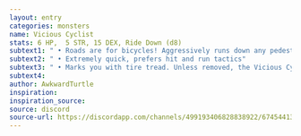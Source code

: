 ```yaml
---
layout: entry
categories: monsters 
name: Vicious Cyclist
stats: 6 HP,  5 STR, 15 DEX, Ride Down (d8)
subtext1: " • Roads are for bicycles! Aggressively runs down any pedestrians in their path."
subtext2: " • Extremely quick, prefers hit and run tactics"
subtext3: " • Marks you with tire tread. Unless removed, the Vicious Cyclist can always track you down."
subtext4: 
author: AwkwardTurtle
inspiration: 
inspiration_source: 
source: discord
source-url: https://discordapp.com/channels/499193406828838922/674544134798966806/700700727714119721
---
```

